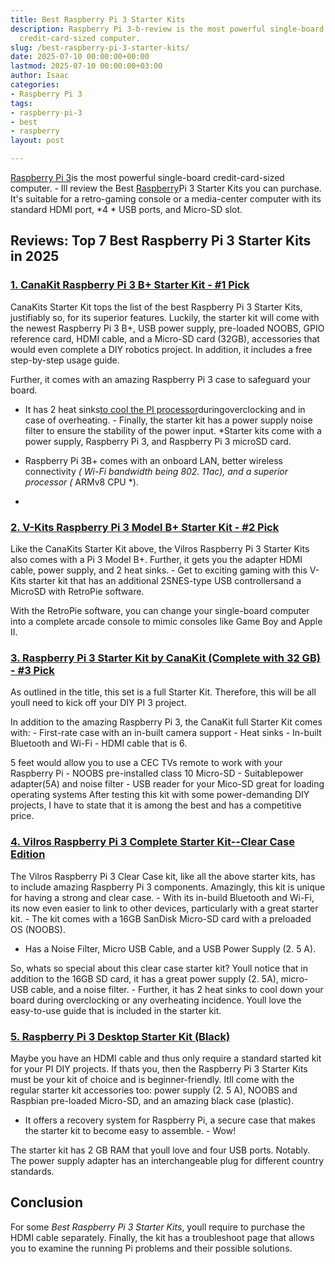 ```yaml
---
title: Best Raspberry Pi 3 Starter Kits
description: Raspberry Pi 3-b-review is the most powerful single-board 
  credit-card-sized computer.
slug: /best-raspberry-pi-3-starter-kits/
date: 2025-07-10 00:00:00+00:00
lastmod: 2025-07-10 00:00:00+03:00
author: Isaac
categories:
- Raspberry Pi 3
tags:
- raspberry-pi-3
- best
- raspberry
layout: post

---
```

[Raspberry Pi 3](https://pestpolicy.com/[raspberry-pi-3](https://pestpolicy.com/raspberry-pi-models/)-b-review/)is the most powerful single-board credit-card-sized computer. - Ill review the Best [Raspberry](https://pestpolicy.com/best-heatsink-for-raspberry-pi-3/)Pi 3 Starter Kits you can purchase. It's suitable for a retro-gaming console or a media-center computer with its standard HDMI port, *4 * USB ports, and Micro-SD slot.

##  Reviews: Top 7 Best Raspberry Pi 3 Starter Kits in 2025

###  [1. CanaKit Raspberry Pi 3 B+ Starter Kit - #1 Pick](https://www.amazon.com/dp/B07BCC8PK7/?tag=p-policy-20)

CanaKits Starter Kit tops the list of the best Raspberry Pi 3 Starter Kits, justifiably so, for its superior features. Luckily, the starter kit will come with the newest Raspberry Pi 3 B+, USB power supply, pre-loaded NOOBS, GPIO reference card, HDMI cable, and a Micro-SD card (32GB), accessories that would even complete a DIY robotics project. In addition, it includes a free step-by-step usage guide.

Further, it comes with an amazing Raspberry Pi 3 case to safeguard your board.

- It has 2 heat sinks[to cool the PI processor](https://pestpolicy.com/best-heatsink-for-raspberry-pi-3/)duringoverclocking and in case of overheating. - Finally, the starter kit has a power supply noise filter to ensure the stability of the power input. *Starter kits come with a power supply, Raspberry Pi 3, and Raspberry Pi 3 microSD card.

* Raspberry Pi 3B+ comes with an onboard LAN, better wireless connectivity *(* *Wi-Fi bandwidth being 802. 11ac), and a superior processor (* ARMv8 CPU *).

*

###  [2. V-Kits Raspberry Pi 3 Model B+ Starter Kit - #2 Pick](https://www.amazon.com/dp/B07BDRD3LP/?tag=p-policy-20)

Like the CanaKits Starter Kit above, the Vilros Raspberry Pi 3 Starter Kits also comes with a Pi 3 Model B+. Further, it gets you the adapter HDMI cable, power supply, and 2 heat sinks. - Get to exciting gaming with this V-Kits starter kit that has an additional 2SNES-type USB controllersand a MicroSD with RetroPie software.

With the RetroPie software, you can change your single-board computer into a complete arcade console to mimic consoles like Game Boy and Apple II.

###  [3. Raspberry Pi 3 Starter Kit by CanaKit (Complete with 32 GB) - #3 Pick](https://www.amazon.com/dp/B01C6Q4GLE/?tag=p-policy-20)

As outlined in the title, this set is a full Starter Kit. Therefore, this will be all youll need to kick off your DIY PI 3 project.

In addition to the amazing Raspberry Pi 3, the CanaKit full Starter Kit comes with: - First-rate case with an in-built camera support - Heat sinks - In-built Bluetooth and Wi-Fi - HDMI cable that is 6.

5 feet would allow you to use a CEC TVs remote to work with your Raspberry Pi - NOOBS pre-installed class 10 Micro-SD - Suitablepower adapter(5A) and noise filter - USB reader for your Mico-SD great for loading operating systems After testing this kit with some power-demanding DIY projects, I have to state that it is among the best and has a competitive price.

###  [4. Vilros Raspberry Pi 3 Complete Starter Kit--Clear Case Edition](https://www.amazon.com/dp/B00L87YMGM/?tag=p-policy-20)

The Vilros Raspberry Pi 3 Clear Case kit, like all the above starter kits, has to include amazing Raspberry Pi 3 components. Amazingly, this kit is unique for having a strong and clear case. - With its in-build Bluetooth and Wi-Fi, its now even easier to link to other devices, particularly with a great starter kit. - The kit comes with a 16GB SanDisk Micro-SD card with a preloaded OS (NOOBS).

- Has a Noise Filter, Micro USB Cable, and a USB Power Supply (2. 5 A).

So, whats so special about this clear case starter kit? Youll notice that in addition to the 16GB SD card, it has a great power supply (2. 5A), micro-USB cable, and a noise filter. - Further, it has 2 heat sinks to cool down your board during overclocking or any overheating incidence. Youll love the easy-to-use guide that is included in the starter kit.

###  [5. Raspberry Pi 3 Desktop Starter Kit (Black)](https://www.amazon.com/dp/B0757ZYW4T/?tag=p-policy-20)

Maybe you have an HDMI cable and thus only require a standard started kit for your PI DIY projects. If thats you, then the Raspberry Pi 3 Starter Kits must be your kit of choice and is beginner-friendly. Itll come with the regular starter kit accessories too: power supply (2. 5 A), NOOBS and Raspbian pre-loaded Micro-SD, and an amazing black case (plastic).

- It offers a recovery system for Raspberry Pi, a secure case that makes the starter kit to become easy to assemble. - Wow!

The starter kit has 2 GB RAM that youll love and four USB ports. Notably. The power supply adapter has an interchangeable plug for different country standards.

##  Conclusion

For some *Best Raspberry Pi 3 Starter Kits*, youll require to purchase the HDMI cable separately. Finally, the kit has a troubleshoot page that allows you to examine the running Pi problems and their possible solutions.